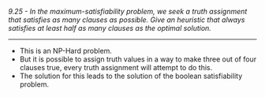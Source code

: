 *9.25 - In the maximum-satisfiability problem, we seek a truth assignment that satisfies as many clauses as possible. Give an heuristic that always satisfies at least half as many clauses as the optimal solution.*
***
- This is an NP-Hard problem. 
- But it is possible to assign truth values in a way to make three out of four clauses true, every truth assignment will attempt to do this. 
- The solution for this leads to the solution of the boolean satisfiability problem.

